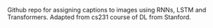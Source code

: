 Github repo for assigning captions to images using RNNs, LSTM and Transformers. Adapted from cs231 course of DL from Stanford.

